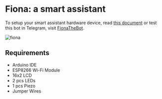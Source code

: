 # Fiona: a smart assistant
To setup your smart assistant hardware device, read [this document](https://github.com/aratheunseen/fiona/blob/main/DOCS.md) or test this bot in Telegram, visit [FionaTheBot](https://t.me/FionaTheBot).

![fiona](https://user-images.githubusercontent.com/62181222/206458966-5f061cde-94f8-45eb-8767-40fa6882cf66.jpg)

## Requirements
- Arduino IDE
- ESP8266 Wi-Fi Module
- 16x2 LCD
- 2 pcs LEDs
- 1 pcs Piezo
- Jumper Wires
